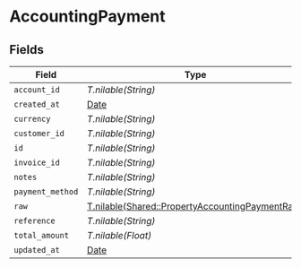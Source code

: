 # AccountingPayment


## Fields

| Field                                                                                                  | Type                                                                                                   | Required                                                                                               | Description                                                                                            |
| ------------------------------------------------------------------------------------------------------ | ------------------------------------------------------------------------------------------------------ | ------------------------------------------------------------------------------------------------------ | ------------------------------------------------------------------------------------------------------ |
| `account_id`                                                                                           | *T.nilable(String)*                                                                                    | :heavy_minus_sign:                                                                                     | N/A                                                                                                    |
| `created_at`                                                                                           | [Date](https://ruby-doc.org/stdlib-2.6.1/libdoc/date/rdoc/Date.html)                                   | :heavy_minus_sign:                                                                                     | N/A                                                                                                    |
| `currency`                                                                                             | *T.nilable(String)*                                                                                    | :heavy_minus_sign:                                                                                     | N/A                                                                                                    |
| `customer_id`                                                                                          | *T.nilable(String)*                                                                                    | :heavy_minus_sign:                                                                                     | N/A                                                                                                    |
| `id`                                                                                                   | *T.nilable(String)*                                                                                    | :heavy_minus_sign:                                                                                     | N/A                                                                                                    |
| `invoice_id`                                                                                           | *T.nilable(String)*                                                                                    | :heavy_minus_sign:                                                                                     | N/A                                                                                                    |
| `notes`                                                                                                | *T.nilable(String)*                                                                                    | :heavy_minus_sign:                                                                                     | N/A                                                                                                    |
| `payment_method`                                                                                       | *T.nilable(String)*                                                                                    | :heavy_minus_sign:                                                                                     | N/A                                                                                                    |
| `raw`                                                                                                  | [T.nilable(Shared::PropertyAccountingPaymentRaw)](../../models/shared/propertyaccountingpaymentraw.md) | :heavy_minus_sign:                                                                                     | N/A                                                                                                    |
| `reference`                                                                                            | *T.nilable(String)*                                                                                    | :heavy_minus_sign:                                                                                     | N/A                                                                                                    |
| `total_amount`                                                                                         | *T.nilable(Float)*                                                                                     | :heavy_minus_sign:                                                                                     | N/A                                                                                                    |
| `updated_at`                                                                                           | [Date](https://ruby-doc.org/stdlib-2.6.1/libdoc/date/rdoc/Date.html)                                   | :heavy_minus_sign:                                                                                     | N/A                                                                                                    |